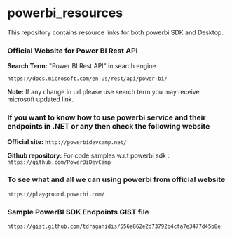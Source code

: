# powerbi_resources
This repository contains resource links for both powerbi SDK and Desktop.

### Official Website for Power BI Rest API
**Search Term:** "Power BI Rest API" in search engine

```https://docs.microsoft.com/en-us/rest/api/power-bi/```

**Note:** If any change in url please use search term you may receive microsoft updated link.

### If you want to know how to use powerbi service and their endpoints in .NET or any then check the following website

**Official site:** ```http://powerbidevcamp.net/```

**Github repository:** For code samples w.r.t powerbi sdk : ```https://github.com/PowerBiDevCamp```

### To see what and all we can using powerbi from official website
```https://playground.powerbi.com/```

### Sample PowerBI SDK Endpoints GIST file
```https://gist.github.com/tdraganidis/556e862e2d73792b4cfa7e3477d45b8e```
